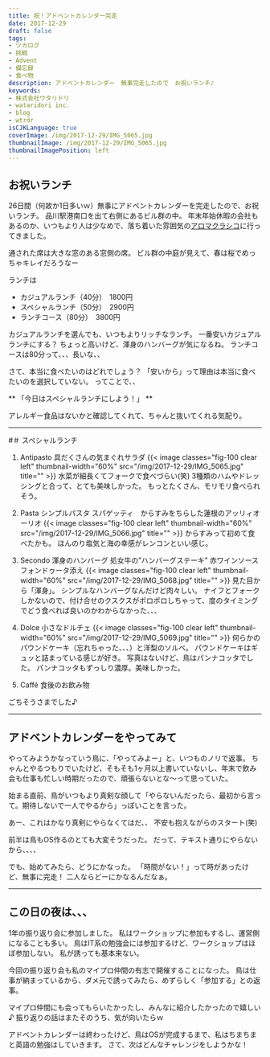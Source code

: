 ```yaml
---
title: 祝！アドベントカレンダー完走
date: 2017-12-29
draft: false
tags:
- ツカログ
- 挑戦
- Advent
- 備忘録
- 食べ物
description: アドベントカレンダー　無事完走したので　お祝いランチ♪
keywords:
- 株式会社ワタリドリ
- wataridori inc.
- blog
- wtrdr
isCJKLanguage: true
coverImage: /img/2017-12-29/IMG_5065.jpg
thumbnailImage: /img/2017-12-29/IMG_5065.jpg
thumbnailImagePosition: left
---
```


## お祝いランチ
26日間（何故か1日多いｗ）無事にアドベントカレンダーを完走したので、お祝いランチ。
品川駅港南口を出て右側にあるビル群の中。
年末年始休暇の会社もあるのか、いつもより人は少なめで、落ち着いた雰囲気の[アロマクラシコ](http://aromaclassico.jp/)に行ってきました。

通された席は大きな窓のある窓側の席。
ビル群の中庭が見えて、春は桜でめっちゃキレイだろうなー

ランチは
* カジュアルランチ（40分）　1800円
* スペシャルランチ（50分）　2900円
* ランチコース（80分）　3800円

カジュアルランチを選んでも、いつもよりリッチなランチ。
一番安いカジュアルランチにする？
ちょっと高いけど、渾身のハンバーグが気になるね。
ランチコースは80分って、、、長いな、、

さて、本当に食べたいのはどれでしょう？
「安いから」って理由は本当に食べたいのを選択していない。
ってことで、、

** 「今日はスペシャルランチにしよう！」 **

アレルギー食品はないかと確認してくれて、ちゃんと抜いてくれる気配り。

----

#＃ スペシャルランチ

1. Antipasto
具だくさんの気まぐれサラダ
{{< image classes="fig-100 clear left" thumbnail-width="60%" src="/img/2017-12-29/IMG_5065.jpg" title="" >}}
水菜が細長くてフォークで食べづらい(笑)
3種類のハムやドレッシングと合って、とても美味しかった。
もっとたくさん、モリモリ食べられそう。

1. Pasta
シンプルパスタ
スパゲッティ　からすみをちらした蓮根のアッリィオーリオ
{{< image classes="fig-100 clear left" thumbnail-width="60%" src="/img/2017-12-29/IMG_5066.jpg" title="" >}}
からすみって初めて食べたかも。
ほんのり塩気と海の幸感がレンコンといい感じ。

1. Secondo
渾身のハンバーグ
処女牛の”ハンバーグステーキ”
赤ワインソース フォンドゥータ添え
{{< image classes="fig-100 clear left" thumbnail-width="60%" src="/img/2017-12-29/IMG_5068.jpg" title="" >}}
見た目から「渾身」。
シンプルなハンバーグなんだけど肉々しい。
ナイフとフォークしかないので、付け合せのクスクスがポロポロしちゃって、度のタイミングでどう食べれば良いのかわからなかった、、、


1. Dolce
小さなドルチェ
{{< image classes="fig-100 clear left" thumbnail-width="60%" src="/img/2017-12-29/IMG_5069.jpg" title="" >}}
何らかのパウンドケーキ（忘れちゃった、、、）と洋梨のソルベ。
パウンドケーキはギュッと詰まっている感じが好き。
写真はないけど、鳥はパンナコッタでした。
パンナコッタもずっしり濃厚。美味しかった。

1. Caffé
食後のお飲み物


ごちそうさまでした♪

----

## アドベントカレンダーをやってみて

やってみようかなっていう鳥に、「やってみよー」と、いつものノリで返事。
ちゃんとやるつもりでいたけど、そもそも1ヶ月以上書いていないし、年末で飲み会も仕事も忙しい時期だったので、頑張らないとな〜って思っていた。

始まる直前、鳥がいつもより真剣な顔して「やらないんだったら、最初から言って。期待しないで一人でやるから」っぽいことを言った。

あー、これはかなり真剣にやらなくてはだ、、
不安も抱えながらのスタート(笑)

前半は鳥もOS作るのとても大変そうだった。
だって、テキスト通りにやらないから、、、、

でも、始めてみたら、どうにかなった。
「時間がない！」って時があったけど、無事に完走！
二人ならどーにかなるんだなぁ。


----

## この日の夜は、、、

1年の振り返り会に参加しました。
私はワークショップに参加もするし、運営側になることも多い。
鳥はIT系の勉強会には参加するけど、ワークショップはほぼ参加しない。
私が誘っても基本来ない。

今回の振り返り会も私のマイプロ仲間の有志で開催することになった。
鳥は仕事が納まっているから、ダメ元で誘ってみたら、めずらしく「参加する」との返事。

マイプロ仲間にも会ってもらいたかったし、みんなに紹介したかったので嬉しい♪
振り返りの話はまたそのうち、気が向いたらｗ

アドベントカレンダーは終わったけど、鳥はOSが完成するまで、私はちまちまと英語の勉強はしていきます。
さて、次はどんなチャレンジをしようかな！